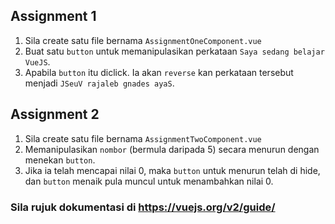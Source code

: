 ## Assignment 1
1.	Sila create satu file bernama `AssignmentOneComponent.vue`
2.	Buat satu `button` untuk memanipulasikan perkataan `Saya sedang belajar VueJS`.
3. Apabila `button` itu diclick. Ia akan `reverse` kan perkataan tersebut menjadi `JSeuV rajaleb gnades ayaS`.

## Assignment 2
1. Sila create satu file bernama `AssignmentTwoComponent.vue`
2. Memanipulasikan `nombor` (bermula daripada 5) secara menurun dengan menekan `button`.
3. Jika ia telah mencapai nilai 0, maka `button` untuk menurun telah di hide, dan `button` menaik pula muncul untuk menambahkan nilai 0.

### Sila rujuk dokumentasi di <a href="https://vuejs.org/v2/guide/">https://vuejs.org/v2/guide/</a>

